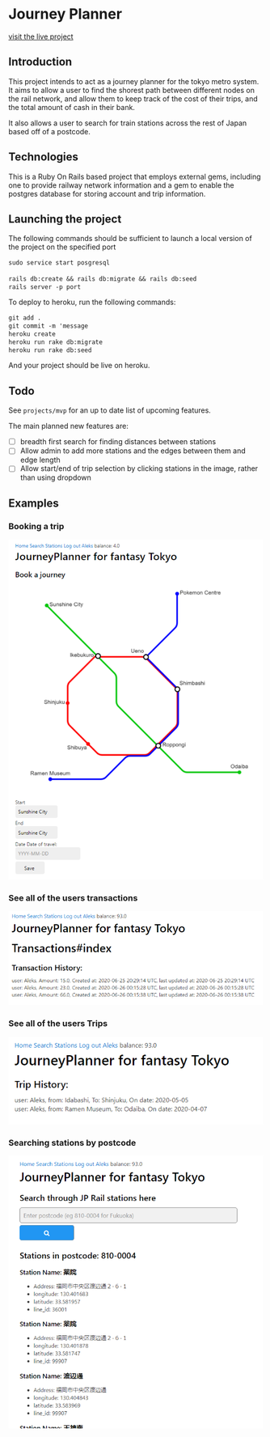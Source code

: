 # Journey Planner
[visit the live project](https://frozen-castle-64427.herokuapp.com/)
## Introduction

This project intends to act as a journey planner for the tokyo metro system. 
It aims to allow a user to find the shorest path between different nodes on the rail network, and allow them to keep track of the cost of their trips, and the total amount of cash in their bank.

It also allows a user to search for train stations across the rest of Japan based off of a postcode. 

## Technologies

This is a Ruby On Rails based project that employs external gems, including one to provide railway network information and a gem to enable the postgres database for storing account and trip information. 

## Launching the project
The following commands should be sufficient to launch a local version of the project on the specified port
```
sudo service start posgresql

rails db:create && rails db:migrate && rails db:seed
rails server -p port
```
To deploy to heroku, run the following commands:
```
git add . 
git commit -m 'message
heroku create
heroku run rake db:migrate
heroku run rake db:seed
```
And your project should be live on heroku. 

## Todo
See `projects/mvp` for an up to date list of upcoming features. 

The main planned new features are:
- [ ] breadth first search for finding distances between stations
- [ ] Allow admin to add more stations and the edges between them and edge length
- [ ] Allow start/end of trip selection by clicking stations in the image, rather than using dropdown
 
## Examples
### Booking a trip
![image](screenshots/mainpage.png)

### See all of the users transactions
![image](screenshots/allTransactions.png)

### See all of the users Trips
![image](screenshots/allTrips.png)

### Searching stations by postcode
![image](screenshots/search.png)
